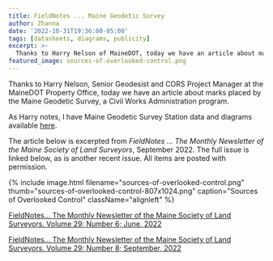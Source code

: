 ```yaml
---
title: FieldNotes ... Maine Geodetic Survey
author: Zhanna
date: '2022-10-31T19:36:00-05:00'
tags: [datasheets, diagrams, publicity]
excerpt: >-
  Thanks to Harry Nelson of MaineDOT, today we have an article about marks placed by the Maine Geodetic Survey, and links to several other professional publications.
featured_image: sources-of-overlooked-control.png
---
```


<!-- TODO: Move blog images to assets/img/posts-images and create new snippet for these images -->

Thanks to Harry Nelson, Senior Geodesist and CORS Project Manager at the MaineDOT Property Office, today we have an article about marks placed by the Maine Geodetic Survey, a Civil Works Administration program. 

As Harry notes, I have Maine Geodetic Survey Station data and diagrams available [here](/assets/docs/publications/Maine-Geodetic-Survey-Stations-1933-1935.pdf).

The article below is excerpted from <em>FieldNotes ... The Monthly Newsletter of the Maine Society of Land Surveyors</em>, September 2022. The full issue is linked below, as is another recent issue. All items are posted with permission.

{% include image.html filename="sources-of-overlooked-control.png" thumb="sources-of-overlooked-control-807x1024.png" caption="Sources of Overlooked Control" className="alignleft" %}

[FieldNotes… The Monthly Newsletter of the Maine Society of Land Surveyors. Volume 29: Number 6; June, 2022](/assets/docs/publications/FieldNotes-29-6.pdf)

[FieldNotes… The Monthly Newsletter of the Maine Society of Land Surveyors. Volume 29: Number 8; September, 2022](/assets/docs/publications/FieldNotes-29-8.pdf)

<br style="clear: both;">

